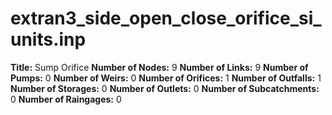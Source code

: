 # extran3_side_open_close_orifice_si_units.inp
**Title:** Sump Orifice
**Number of Nodes:** 9
**Number of Links:** 9
**Number of Pumps:** 0
**Number of Weirs:** 0
**Number of Orifices:** 1
**Number of Outfalls:** 1
**Number of Storages:** 0
**Number of Outlets:** 0
**Number of Subcatchments:** 0
**Number of Raingages:** 0
